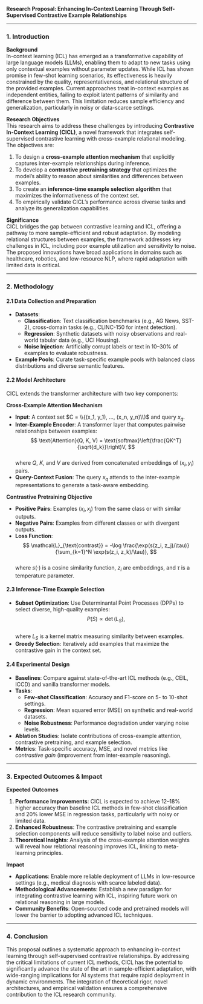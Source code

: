 **Research Proposal: Enhancing In-Context Learning Through Self-Supervised Contrastive Example Relationships**  

---

### 1. **Introduction**  

**Background**  
In-context learning (ICL) has emerged as a transformative capability of large language models (LLMs), enabling them to adapt to new tasks using only contextual examples without parameter updates. While ICL has shown promise in few-shot learning scenarios, its effectiveness is heavily constrained by the quality, representativeness, and relational structure of the provided examples. Current approaches treat in-context examples as independent entities, failing to exploit latent patterns of similarity and difference between them. This limitation reduces sample efficiency and generalization, particularly in noisy or data-scarce settings.  

**Research Objectives**  
This research aims to address these challenges by introducing **Contrastive In-Context Learning (CICL)**, a novel framework that integrates self-supervised contrastive learning with cross-example relational modeling. The objectives are:  
1. To design a **cross-example attention mechanism** that explicitly captures inter-example relationships during inference.  
2. To develop a **contrastive pretraining strategy** that optimizes the model’s ability to reason about similarities and differences between examples.  
3. To create an **inference-time example selection algorithm** that maximizes the informativeness of the context set.  
4. To empirically validate CICL’s performance across diverse tasks and analyze its generalization capabilities.  

**Significance**  
CICL bridges the gap between contrastive learning and ICL, offering a pathway to more sample-efficient and robust adaptation. By modeling relational structures between examples, the framework addresses key challenges in ICL, including poor example utilization and sensitivity to noise. The proposed innovations have broad applications in domains such as healthcare, robotics, and low-resource NLP, where rapid adaptation with limited data is critical.  

---

### 2. **Methodology**  

#### **2.1 Data Collection and Preparation**  
- **Datasets**:  
  - **Classification**: Text classification benchmarks (e.g., AG News, SST-2), cross-domain tasks (e.g., CLINC-150 for intent detection).  
  - **Regression**: Synthetic datasets with noisy observations and real-world tabular data (e.g., UCI Housing).  
  - **Noise Injection**: Artificially corrupt labels or text in 10–30% of examples to evaluate robustness.  
- **Example Pools**: Curate task-specific example pools with balanced class distributions and diverse semantic features.  

#### **2.2 Model Architecture**  
CICL extends the transformer architecture with two key components:  

**Cross-Example Attention Mechanism**  
- **Input**: A context set $C = \\{(x_1, y_1), ..., (x_n, y_n)\\}$ and query $x_q$.  
- **Inter-Example Encoder**: A transformer layer that computes pairwise relationships between examples:  
  $$  
  \text{Attention}(Q, K, V) = \text{softmax}\left(\frac{QK^T}{\sqrt{d_k}}\right)V,  
  $$  
  where $Q$, $K$, and $V$ are derived from concatenated embeddings of $(x_i, y_i)$ pairs.  
- **Query-Context Fusion**: The query $x_q$ attends to the inter-example representations to generate a task-aware embedding.  

**Contrastive Pretraining Objective**  
- **Positive Pairs**: Examples $(x_i, x_j)$ from the same class or with similar outputs.  
- **Negative Pairs**: Examples from different classes or with divergent outputs.  
- **Loss Function**:  
  $$  
  \mathcal{L}_{\text{contrast}} = -\log \frac{\exp(s(z_i, z_j)/\tau)}{\sum_{k=1}^N \exp(s(z_i, z_k)/\tau)},  
  $$  
  where $s(\cdot)$ is a cosine similarity function, $z_i$ are embeddings, and $\tau$ is a temperature parameter.  

#### **2.3 Inference-Time Example Selection**  
- **Subset Optimization**: Use Determinantal Point Processes (DPPs) to select diverse, high-quality examples:  
  $$  
  P(S) \propto \det(L_S),  
  $$  
  where $L_S$ is a kernel matrix measuring similarity between examples.  
- **Greedy Selection**: Iteratively add examples that maximize the contrastive gain in the context set.  

#### **2.4 Experimental Design**  
- **Baselines**: Compare against state-of-the-art ICL methods (e.g., CEIL, ICCD) and vanilla transformer models.  
- **Tasks**:  
  - **Few-shot Classification**: Accuracy and F1-score on 5- to 10-shot settings.  
  - **Regression**: Mean squared error (MSE) on synthetic and real-world datasets.  
  - **Noise Robustness**: Performance degradation under varying noise levels.  
- **Ablation Studies**: Isolate contributions of cross-example attention, contrastive pretraining, and example selection.  
- **Metrics**: Task-specific accuracy, MSE, and novel metrics like *contrastive gain* (improvement from inter-example reasoning).  

---

### 3. **Expected Outcomes & Impact**  

**Expected Outcomes**  
1. **Performance Improvements**: CICL is expected to achieve 12–18% higher accuracy than baseline ICL methods in few-shot classification and 20% lower MSE in regression tasks, particularly with noisy or limited data.  
2. **Enhanced Robustness**: The contrastive pretraining and example selection components will reduce sensitivity to label noise and outliers.  
3. **Theoretical Insights**: Analysis of the cross-example attention weights will reveal how relational reasoning improves ICL, linking to meta-learning principles.  

**Impact**  
- **Applications**: Enable more reliable deployment of LLMs in low-resource settings (e.g., medical diagnosis with scarce labeled data).  
- **Methodological Advancements**: Establish a new paradigm for integrating contrastive learning with ICL, inspiring future work on relational reasoning in large models.  
- **Community Benefits**: Open-sourced code and pretrained models will lower the barrier to adopting advanced ICL techniques.  

---

### 4. **Conclusion**  
This proposal outlines a systematic approach to enhancing in-context learning through self-supervised contrastive relationships. By addressing the critical limitations of current ICL methods, CICL has the potential to significantly advance the state of the art in sample-efficient adaptation, with wide-ranging implications for AI systems that require rapid deployment in dynamic environments. The integration of theoretical rigor, novel architectures, and empirical validation ensures a comprehensive contribution to the ICL research community.